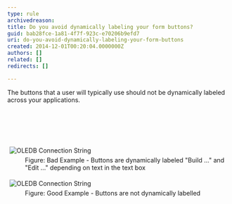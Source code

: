 ```yaml
---
type: rule
archivedreason: 
title: Do you avoid dynamically labeling your form buttons?
guid: bab28fce-1a81-4f7f-923c-e70206b9efd7
uri: do-you-avoid-dynamically-labeling-your-form-buttons
created: 2014-12-01T00:20:04.0000000Z
authors: []
related: []
redirects: []

---
```



<p>The buttons that a user will typically use should not be dynamically labeled across your applications.</p>
<br><excerpt class='endintro'></excerpt><br>
<p>​</p><dl class="badImage"><dt><img alt="OLEDB Connection String" src="http&#58;//www.ssw.com.au/ssw/Standards/Rules/Images/DynamicallyLabelingButtonBad.gif" style="margin&#58;5px;" /></dt><dd>Figure&#58; Bad Example - Buttons are dynamically labeled &quot;Build ...&quot; and &quot;Edit ...&quot; depending on text in the text box</dd></dl><dl class="goodImage"><dt><img alt="OLEDB Connection String" src="http&#58;//www.ssw.com.au/ssw/Standards/Rules/Images/DynamicallyLabelingButtonGood.gif" style="margin&#58;5px;" /></dt><dd>Figure&#58; Good Example - Buttons are not dynamically labelled</dd></dl>



